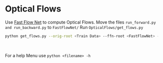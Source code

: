 # Optical Flows
Use [Fast Flow Net](https://github.com/ltkong218/FastFlowNet) to compute Optical Flows.
Move the files ```run_forward.py and run_backward.py``` to ```FastFlowNet/```
Run ```OpticalFlows/get_flows.py```
```bash
python get_flows.py --orig-root <Train Data> --ffn-root <FastFlowNet> --flow-root <Output Flows>
```
<br><br>
For a help Menu
use ```python <filename> -h```
